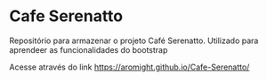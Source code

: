 # Cafe Serenatto
 Repositório para armazenar o projeto Café Serenatto. Utilizado para aprendeer as funcionalidades do bootstrap

Acesse através do link https://aromight.github.io/Cafe-Serenatto/
